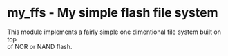 # my_ffs - My simple flash file system

This module implements a fairly simple one dimentional file system built on top  
of NOR or NAND flash.  

